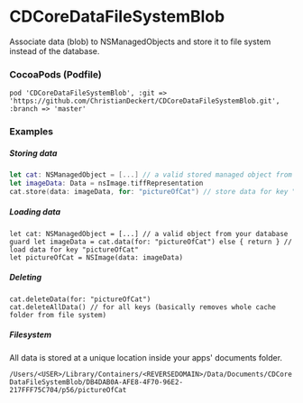 # CDCoreDataFileSystemBlob

Associate data (blob) to NSManagedObjects and store it to file system instead of the database.


### CocoaPods (Podfile)

`pod 'CDCoreDataFileSystemBlob', :git => 'https://github.com/ChristianDeckert/CDCoreDataFileSystemBlob.git', :branch => 'master'`

### Examples

##### Storing data

```swift
let cat: NSManagedObject = [...] // a valid stored managed object from your database
let imageData: Data = nsImage.tiffRepresentation
cat.store(data: imageData, for: "pictureOfCat") // store data for key "pictureOfCat"
```

##### Loading data

```
let cat: NSManagedObject = [...] // a valid object from your database
guard let imageData = cat.data(for: "pictureOfCat") else { return } // load data for key "pictureOfCat"
let pictureOfCat = NSImage(data: imageData)
```

##### Deleting

```
cat.deleteData(for: "pictureOfCat")
cat.deleteAllData() // for all keys (basically removes whole cache folder from file system)
```

##### Filesystem

All data is stored at a unique location inside your apps' documents folder.

`/Users/<USER>/Library/Containers/<REVERSEDOMAIN>/Data/Documents/CDCoreDataFileSystemBlob/DB4DAB0A-AFE8-4F70-96E2-217FFF75C704/p56/pictureOfCat`
